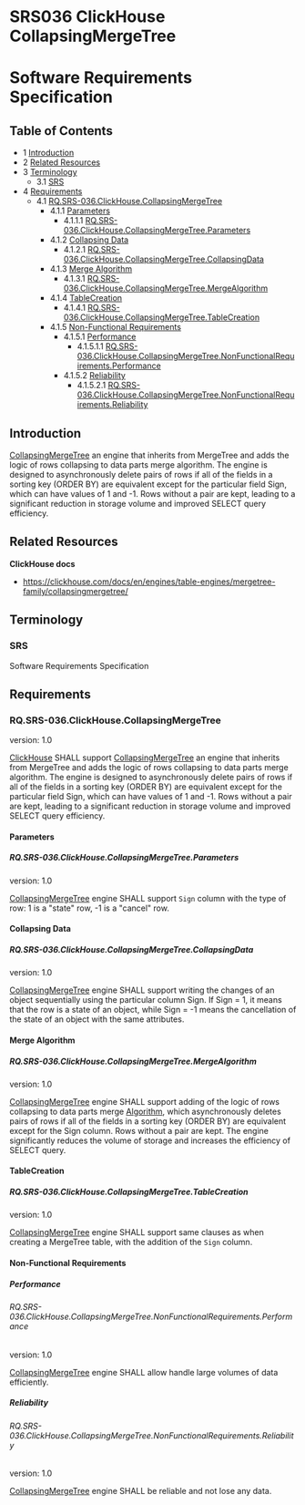 # SRS036 ClickHouse CollapsingMergeTree
# Software Requirements Specification

## Table of Contents

* 1 [Introduction](#introduction)
* 2 [Related Resources](#related-resources)
* 3 [Terminology](#terminology)
  * 3.1 [SRS](#srs)
* 4 [Requirements](#requirements)
  * 4.1 [RQ.SRS-036.ClickHouse.CollapsingMergeTree](#rqsrs-036clickhousecollapsingmergetree)
    * 4.1.1 [Parameters](#parameters)
      * 4.1.1.1 [RQ.SRS-036.ClickHouse.CollapsingMergeTree.Parameters](#rqsrs-036clickhousecollapsingmergetreeparameters)
    * 4.1.2 [Collapsing Data](#collapsing-data)
      * 4.1.2.1 [RQ.SRS-036.ClickHouse.CollapsingMergeTree.CollapsingData](#rqsrs-036clickhousecollapsingmergetreecollapsingdata)
    * 4.1.3 [Merge Algorithm](#merge-algorithm)
      * 4.1.3.1 [RQ.SRS-036.ClickHouse.CollapsingMergeTree.MergeAlgorithm](#rqsrs-036clickhousecollapsingmergetreemergealgorithm)
    * 4.1.4 [TableCreation](#tablecreation)
      * 4.1.4.1 [RQ.SRS-036.ClickHouse.CollapsingMergeTree.TableCreation](#rqsrs-036clickhousecollapsingmergetreetablecreation)
    * 4.1.5 [Non-Functional Requirements](#non-functional-requirements)
      * 4.1.5.1 [Performance](#performance)
        * 4.1.5.1.1 [RQ.SRS-036.ClickHouse.CollapsingMergeTree.NonFunctionalRequirements.Performance](#rqsrs-036clickhousecollapsingmergetreenonfunctionalrequirementsperformance)
      * 4.1.5.2 [Reliability](#reliability)
        * 4.1.5.2.1 [RQ.SRS-036.ClickHouse.CollapsingMergeTree.NonFunctionalRequirements.Reliability](#rqsrs-036clickhousecollapsingmergetreenonfunctionalrequirementsreliability)


## Introduction

[CollapsingMergeTree] an engine that inherits from MergeTree and adds the logic of rows
collapsing to data parts merge algorithm. The engine is designed to asynchronously delete pairs of rows if all of the 
fields in a sorting key (ORDER BY) are equivalent except for the particular field Sign, which can have values of 
1 and -1. Rows without a pair are kept, leading to a significant reduction in storage volume and improved SELECT query 
efficiency. 

## Related Resources

**ClickHouse docs**

* https://clickhouse.com/docs/en/engines/table-engines/mergetree-family/collapsingmergetree/

## Terminology

### SRS

Software Requirements Specification

## Requirements

### RQ.SRS-036.ClickHouse.CollapsingMergeTree
version: 1.0

[ClickHouse] SHALL support [CollapsingMergeTree] an engine that inherits from MergeTree and adds the logic of rows
collapsing to data parts merge algorithm. The engine is designed to asynchronously delete pairs of rows if all of the 
fields in a sorting key (ORDER BY) are equivalent except for the particular field Sign, which can have values of 1 and 
-1. Rows without a pair are kept, leading to a significant reduction in storage volume and improved SELECT query
efficiency.

#### Parameters

##### RQ.SRS-036.ClickHouse.CollapsingMergeTree.Parameters
version: 1.0

[CollapsingMergeTree] engine SHALL support `Sign` column with the type of row: 1 is a "state" row,
-1 is a "cancel" row.

#### Collapsing Data

##### RQ.SRS-036.ClickHouse.CollapsingMergeTree.CollapsingData
version: 1.0

[CollapsingMergeTree] engine SHALL support writing the changes of an object sequentially using the particular column Sign.
If Sign = 1, it means that the row is a state of an object, while Sign = -1 means the cancellation of the state of an
object with the same attributes.

#### Merge Algorithm

##### RQ.SRS-036.ClickHouse.CollapsingMergeTree.MergeAlgorithm
version: 1.0

[CollapsingMergeTree] engine SHALL support adding of the logic of rows collapsing to data parts merge [Algorithm], 
which asynchronously deletes pairs of rows if all of the fields in a sorting key (ORDER BY) are equivalent except for 
the Sign column. Rows without a pair are kept. The engine significantly reduces the volume of storage and increases 
the efficiency of SELECT query.

#### TableCreation

##### RQ.SRS-036.ClickHouse.CollapsingMergeTree.TableCreation
version: 1.0

[CollapsingMergeTree] engine SHALL support same clauses as when creating a MergeTree table, with the addition of the 
`Sign` column.

#### Non-Functional Requirements

##### Performance

###### RQ.SRS-036.ClickHouse.CollapsingMergeTree.NonFunctionalRequirements.Performance
version: 1.0

[CollapsingMergeTree] engine SHALL allow handle large volumes of data efficiently.

##### Reliability

###### RQ.SRS-036.ClickHouse.CollapsingMergeTree.NonFunctionalRequirements.Reliability
version: 1.0

[CollapsingMergeTree] engine SHALL be reliable and not lose any data.

[SRS]: #srs
[ClickHouse]: https://clickhouse.com
[CollapsingMergeTree]: https://clickhouse.com/docs/en/engines/table-engines/mergetree-family/collapsingmergetree/
[Algorithm]: https://clickhouse.com/docs/en/engines/table-engines/mergetree-family/collapsingmergetree/#table_engine-collapsingmergetree-collapsing-algorithm




